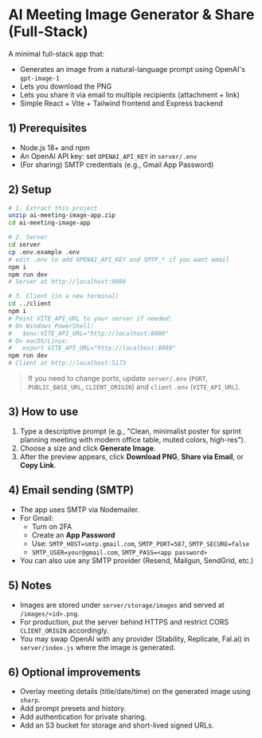 # AI Meeting Image Generator & Share (Full-Stack)

A minimal full-stack app that:
- Generates an image from a natural-language prompt using OpenAI's `gpt-image-1`
- Lets you download the PNG
- Lets you share it via email to multiple recipients (attachment + link)
- Simple React + Vite + Tailwind frontend and Express backend

## 1) Prerequisites
- Node.js 18+ and npm
- An OpenAI API key: set `OPENAI_API_KEY` in `server/.env`
- (For sharing) SMTP credentials (e.g., Gmail App Password)

## 2) Setup

```bash
# 1. Extract this project
unzip ai-meeting-image-app.zip
cd ai-meeting-image-app

# 2. Server
cd server
cp .env.example .env
# edit .env to add OPENAI_API_KEY and SMTP_* if you want email
npm i
npm run dev
# Server at http://localhost:8080

# 3. Client (in a new terminal)
cd ../client
npm i
# Point VITE_API_URL to your server if needed:
# On Windows PowerShell:
#   $env:VITE_API_URL="http://localhost:8080"
# On macOS/Linux:
#   export VITE_API_URL="http://localhost:8080"
npm run dev
# Client at http://localhost:5173
```

> If you need to change ports, update `server/.env` (`PORT`, `PUBLIC_BASE_URL`, `CLIENT_ORIGIN`) and `client` `.env` (`VITE_API_URL`).

## 3) How to use
1. Type a descriptive prompt (e.g., "Clean, minimalist poster for sprint planning meeting with modern office table, muted colors, high-res").
2. Choose a size and click **Generate Image**.
3. After the preview appears, click **Download PNG**, **Share via Email**, or **Copy Link**.

## 4) Email sending (SMTP)
- The app uses SMTP via Nodemailer.
- For Gmail:
  - Turn on 2FA
  - Create an **App Password**
  - Use: `SMTP_HOST=smtp.gmail.com`, `SMTP_PORT=587`, `SMTP_SECURE=false`
  - `SMTP_USER=your@gmail.com`, `SMTP_PASS=<app password>`
- You can also use any SMTP provider (Resend, Mailgun, SendGrid, etc.)

## 5) Notes
- Images are stored under `server/storage/images` and served at `/images/<id>.png`.
- For production, put the server behind HTTPS and restrict CORS `CLIENT_ORIGIN` accordingly.
- You may swap OpenAI with any provider (Stability, Replicate, Fal.ai) in `server/index.js` where the image is generated.

## 6) Optional improvements
- Overlay meeting details (title/date/time) on the generated image using `sharp`.
- Add prompt presets and history.
- Add authentication for private sharing.
- Add an S3 bucket for storage and short-lived signed URLs.
```

